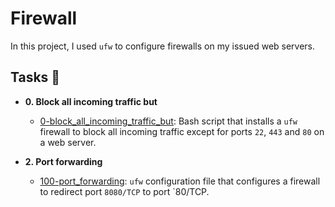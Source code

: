 # Firewall

In this project, I used `ufw` to configure firewalls on my issued web servers.

## Tasks :page_with_curl:

* **0. Block all incoming traffic but**
  * [0-block_all_incoming_traffic_but](./0-block_all_incoming_traffic_but): Bash
  script that installs a `ufw` firewall to block all incoming traffic except for
  ports `22`, `443` and `80` on a web server.

* **2. Port forwarding**
  * [100-port_forwarding](./100-port_forwarding): `ufw` configuration file that
  configures a firewall to redirect port `8080/TCP` to port `80/TCP.
